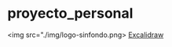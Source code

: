 # proyecto_personal
<img src="./img/logo-sinfondo.png>
<a href="https://excalidraw.com/#json=aGS3Hyw1kCfCMXlYhpI0j,V7Q4Aq54bKbV_v7IWYJYZw">Excalidraw</a>